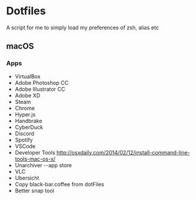 # Dotfiles
 A script for me to simply load my preferences of zsh, alias etc
 
 ## macOS
 
 ### Apps
* VirtualBox
* Adobe Photoshop CC
* Adobe Illustrator CC
* Adobe XD
* Steam
* Chrome
* Hyper.js
* Handbrake
* CyberDuck
* Discord
* Spotify
* VSCode
* Developer Tools http://osxdaily.com/2014/02/12/install-command-line-tools-mac-os-x/
* Unarchiver --app store
* VLC
* Ubersicht
* Copy black-bar.coffee from dotFiles
* Better snap tool



